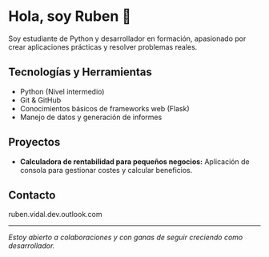 # Hola, soy Ruben 👋

Soy estudiante de Python y desarrollador en formación, apasionado por crear aplicaciones prácticas y resolver problemas reales.

## Tecnologías y Herramientas

- Python (Nivel intermedio)
- Git & GitHub
- Conocimientos básicos de frameworks web (Flask)
- Manejo de datos y generación de informes

## Proyectos

- **Calculadora de rentabilidad para pequeños negocios:** Aplicación de consola para gestionar costes y calcular beneficios.

## Contacto


ruben.vidal.dev.outlook.com

---

*Estoy abierto a colaboraciones y con ganas de seguir creciendo como desarrollador.*
